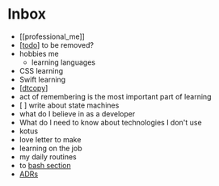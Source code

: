 # Inbox

- [[professional_me]]
- [[todo]] to be removed?
- hobbies me 
  - learning languages
- CSS learning
- Swift learning
- [[dtcopy]] 
- act of remembering is the most important part of learning
- [ ] write about state machines
- what do I believe in as a developer
- What do I need to know about technologies I don't use
- kotus
- love letter to make
- learning on the job
- my daily routines
- to [bash section](https://www.stefanjudis.com/notes/bash-scripting-pitfalls-and-solutions-how-to-do-safe-things-in-bash/)
- [ADRs](https://github.blog/2020-08-13-why-write-adrs/) 
  



[//begin]: # "Autogenerated link references for markdown compatibility"
[todo]: todo "Todo"
[dtcopy]: dtcopy "Dtcopy"
[//end]: # "Autogenerated link references"
